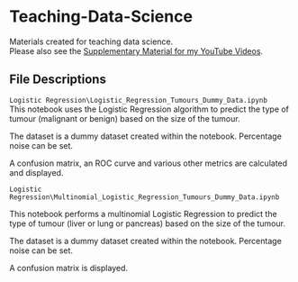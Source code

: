 # Teaching-Data-Science
 Materials created for teaching data science.  
Please also see the [Supplementary Material for my YouTube Videos](https://github.com/quantumphysicist/YouTube-Videos_Data-Analysis-With-Python).

## File Descriptions <a name="files"></a>

`Logistic Regression\Logistic_Regression_Tumours_Dummy_Data.ipynb`     
This notebook uses the Logistic Regression algorithm to predict the type of tumour (malignant or benign) based on the size of the tumour.

The dataset is a dummy dataset created within the notebook. Percentage noise can be set.  

A confusion matrix, an ROC curve and various other metrics are calculated and displayed.

`Logistic Regression\Multinomial_Logistic_Regression_Tumours_Dummy_Data.ipynb`

This notebook performs a multinomial Logistic Regression to predict the type of tumour (liver or lung or pancreas) based on the size of the tumour.

The dataset is a dummy dataset created within the notebook. Percentage noise can be set.  

A confusion matrix is displayed.

